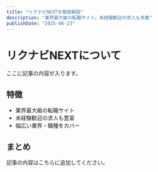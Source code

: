 ```yaml
---
title: "リクナビNEXTを徹底解説"
description: "業界最大級の転職サイト。未経験歓迎の求人も多数"
publishDate: "2025-06-23"
---
```


# リクナビNEXTについて

ここに記事の内容が入ります。

## 特徴

- 業界最大級の転職サイト
- 未経験歓迎の求人も豊富
- 幅広い業界・職種をカバー

## まとめ

記事の内容はこちらに追加してください。